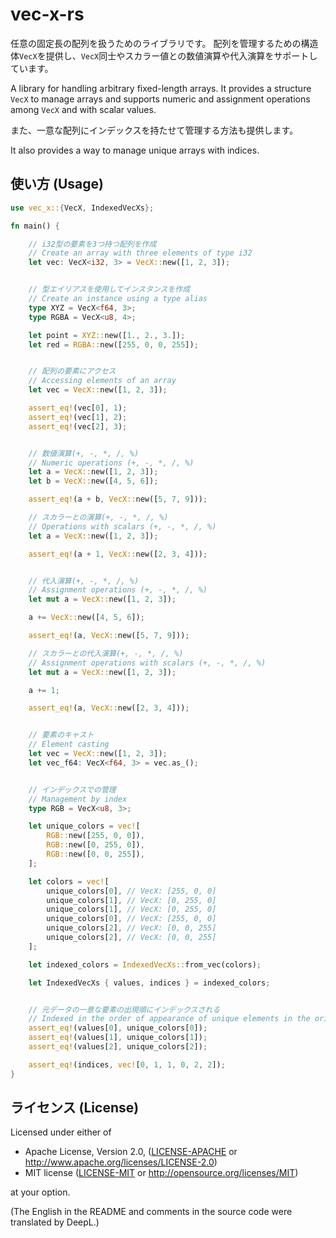 # vec-x-rs

任意の固定長の配列を扱うためのライブラリです。
配列を管理するための構造体`VecX`を提供し、`VecX`同士やスカラー値との数値演算や代入演算をサポートしています。

A library for handling arbitrary fixed-length arrays.
It provides a structure `VecX` to manage arrays and supports numeric and assignment operations among `VecX` and with
scalar values.

また、一意な配列にインデックスを持たせて管理する方法も提供します。

It also provides a way to manage unique arrays with indices.

## 使い方 (Usage)

```rust
use vec_x::{VecX, IndexedVecXs};

fn main() {

    // i32型の要素を3つ持つ配列を作成
    // Create an array with three elements of type i32
    let vec: VecX<i32, 3> = VecX::new([1, 2, 3]);


    // 型エイリアスを使用してインスタンスを作成
    // Create an instance using a type alias
    type XYZ = VecX<f64, 3>;
    type RGBA = VecX<u8, 4>;

    let point = XYZ::new([1., 2., 3.]);
    let red = RGBA::new([255, 0, 0, 255]);


    // 配列の要素にアクセス
    // Accessing elements of an array
    let vec = VecX::new([1, 2, 3]);

    assert_eq!(vec[0], 1);
    assert_eq!(vec[1], 2);
    assert_eq!(vec[2], 3);


    // 数値演算(+, -, *, /, %)
    // Numeric operations (+, -, *, /, %)
    let a = VecX::new([1, 2, 3]);
    let b = VecX::new([4, 5, 6]);

    assert_eq!(a + b, VecX::new([5, 7, 9]));

    // スカラーとの演算(+, -, *, /, %)
    // Operations with scalars (+, -, *, /, %)
    let a = VecX::new([1, 2, 3]);

    assert_eq!(a + 1, VecX::new([2, 3, 4]));


    // 代入演算(+, -, *, /, %)
    // Assignment operations (+, -, *, /, %)
    let mut a = VecX::new([1, 2, 3]);

    a += VecX::new([4, 5, 6]);

    assert_eq!(a, VecX::new([5, 7, 9]));

    // スカラーとの代入演算(+, -, *, /, %)
    // Assignment operations with scalars (+, -, *, /, %)
    let mut a = VecX::new([1, 2, 3]);

    a += 1;

    assert_eq!(a, VecX::new([2, 3, 4]));


    // 要素のキャスト
    // Element casting
    let vec = VecX::new([1, 2, 3]);
    let vec_f64: VecX<f64, 3> = vec.as_();


    // インデックスでの管理
    // Management by index
    type RGB = VecX<u8, 3>;

    let unique_colors = vec![
        RGB::new([255, 0, 0]),
        RGB::new([0, 255, 0]),
        RGB::new([0, 0, 255]),
    ];

    let colors = vec![
        unique_colors[0], // VecX: [255, 0, 0]
        unique_colors[1], // VecX: [0, 255, 0]
        unique_colors[1], // VecX: [0, 255, 0]
        unique_colors[0], // VecX: [255, 0, 0]
        unique_colors[2], // VecX: [0, 0, 255]
        unique_colors[2], // VecX: [0, 0, 255]
    ];

    let indexed_colors = IndexedVecXs::from_vec(colors);

    let IndexedVecXs { values, indices } = indexed_colors;


    // 元データの一意な要素の出現順にインデックスされる
    // Indexed in the order of appearance of unique elements in the original data
    assert_eq!(values[0], unique_colors[0]);
    assert_eq!(values[1], unique_colors[1]);
    assert_eq!(values[2], unique_colors[2]);

    assert_eq!(indices, vec![0, 1, 1, 0, 2, 2]);
}
```

## ライセンス (License)

Licensed under either of

+ Apache License, Version 2.0, ([LICENSE-APACHE](../vec-x-rs/LICENSE-APACHE)
  or http://www.apache.org/licenses/LICENSE-2.0)
+ MIT license ([LICENSE-MIT](../vec-x-rs/LICENSE-MIT) or http://opensource.org/licenses/MIT)

at your option.

(The English in the README and comments in the source code were translated by DeepL.)
